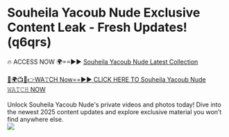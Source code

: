 # Souheila Yacoub Nude Exclusive Content Leak - Fresh Updates! (q6qrs)

🔥 ACCESS NOW 🌍==►► <a href="https://tinyurl.com/yc657z5k" rel="nofollow">Souheila Yacoub Nude Latest Collection</a>
<br><br>
[🔴🌍📺📱👉WA𝚃CH Now==►► CLICK HERE TO Souheila Yacoub Nude 𝚆𝙰𝚃𝙲𝙷 NOW](https://tinyurl.com/yc657z5k)
<br><br>
Unlock Souheila Yacoub Nude's private videos and photos today! Dive into the newest 2025 content updates and explore exclusive material you won’t find anywhere else.
<br>
<a href="https://tinyurl.com/yc657z5k" rel="nofollow" data-target="animated-image.originalLink"><img src="https://camo.githubusercontent.com/8a4f000d20f83aca3bf7ec5f350d767afa0574a8a352519fd8cfa583a6f93a33/68747470733a2f2f692e696d6775722e636f6d2f644a486b345a712e676966" data-canonical-src="https://i.imgur.com/dJHk4Zq.gif" style="max-width: 100%; display: inline-block;" data-target="animated-image.originalImage"></a>
<br>
